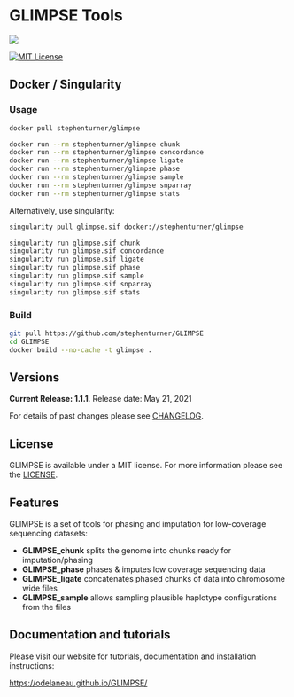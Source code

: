 # GLIMPSE Tools

[![](docs/images/branding/glimpse_logo_250x107.png)](https://odelaneau.github.io/GLIMPSE/)

[![MIT License](https://img.shields.io/badge/license-MIT-green.svg)](LICENSE)

## Docker / Singularity

### Usage

```sh
docker pull stephenturner/glimpse

docker run --rm stephenturner/glimpse chunk
docker run --rm stephenturner/glimpse concordance
docker run --rm stephenturner/glimpse ligate
docker run --rm stephenturner/glimpse phase
docker run --rm stephenturner/glimpse sample
docker run --rm stephenturner/glimpse snparray
docker run --rm stephenturner/glimpse stats
```

Alternatively, use singularity:

```sh
singularity pull glimpse.sif docker://stephenturner/glimpse

singularity run glimpse.sif chunk
singularity run glimpse.sif concordance
singularity run glimpse.sif ligate
singularity run glimpse.sif phase
singularity run glimpse.sif sample
singularity run glimpse.sif snparray
singularity run glimpse.sif stats
```

### Build

```sh
git pull https://github.com/stephenturner/GLIMPSE
cd GLIMPSE
docker build --no-cache -t glimpse .
```

## Versions

**Current Release: 1.1.1**. Release date: May 21, 2021

For details of past changes please see [CHANGELOG](versions/CHANGELOG.md).

## License

GLIMPSE is available under a MIT license. For more information please see the [LICENSE](LICENSE).
 
## Features

GLIMPSE is a set of tools for phasing and imputation for low-coverage sequencing datasets:

- **GLIMPSE_chunk** splits the genome into chunks ready for imputation/phasing
- **GLIMPSE_phase** phases & imputes low coverage sequencing data
- **GLIMPSE_ligate** concatenates phased chunks of data into chromosome wide files
- **GLIMPSE_sample** allows sampling plausible haplotype configurations from the files

## Documentation and tutorials

Please visit our website for tutorials, documentation and installation instructions:

https://odelaneau.github.io/GLIMPSE/
